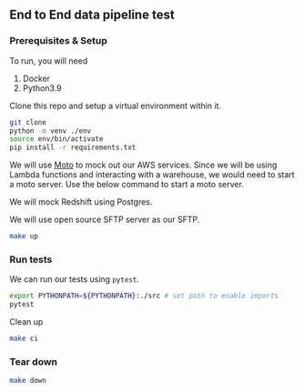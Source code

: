 ## End to End data pipeline test

### Prerequisites & Setup

To run, you will need

1. Docker
2. Python3.9

Clone this repo and setup a virtual environment within it.

```bash
git clone
python -m venv ./env
source env/bin/activate
pip install -r requirements.txt
```

We will use [Moto](https://docs.getmoto.org/en/latest/docs/getting_started.html) to mock out our AWS services. Since we will be using Lambda functions and interacting with a warehouse, we would need to start a moto server. Use the below command to start a moto server.

We will mock Redshift using Postgres.

We will use open source SFTP server as our SFTP.

```bash
make up
```

### Run tests

We can run our tests using `pytest`.

```bash
export PYTHONPATH=${PYTHONPATH}:./src # set path to enable imports
pytest
```

Clean up

```bash
make ci
```

### Tear down

```bash
make down
```
